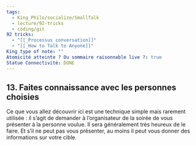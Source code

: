 ```yaml
---
tags:
  - King_Philo/socialize/SmallTalk
  - lecture/92-tricks
  - coding/git
92 tricks:
  - "[[_Processus conversation]]"
  - "[[_How to Talk to Anyone]]"
King type of note: ""
Atomicité atteinte ? Ou sommaire raisonnable live ?: true
Statue Connectivité: DONE
---
```

## 13. Faites connaissance avec les personnes choisies

Ce que vous allez découvrir ici est une technique simple mais rarement utilisée : il s’agit de demander à l’organisateur de la soirée de vous présenter à la personne voulue. Il sera généralement très heureux de le faire. Et s’il ne peut pas vous présenter, au moins il peut vous donner des informations sur votre cible.



